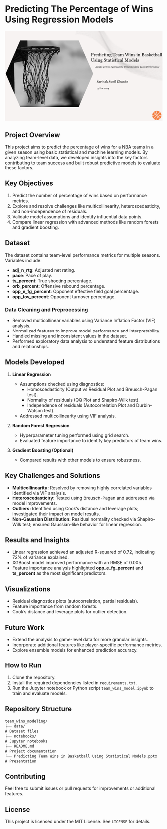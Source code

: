 # Predicting The Percentage of Wins Using Regression Models

![Project Banner](team_wins_modelling/assests/banner.png)

## Project Overview
This project aims to predict the percentage of wins for a NBA teams in a given season using basic statistical and machine learning models. By analyzing team-level data, we developed insights into the key factors contributing to team success and built robust predictive models to evaluate these factors.

## Key Objectives
1. Predict the number of percentage of wins based on performance metrics.
2. Explore and resolve challenges like multicollinearity, heteroscedasticity, and non-independence of residuals.
3. Validate model assumptions and identify influential data points.
4. Compare linear regression with advanced methods like random forests and gradient boosting.

## Dataset
The dataset contains team-level performance metrics for multiple seasons. Variables include:
- **adj_n_rtg**: Adjusted net rating.
- **pace**: Pace of play.
- **ts_percent**: True shooting percentage.
- **orb_percent**: Offensive rebound percentage.
- **opp_e_fg_percent**: Opponent effective field goal percentage.
- **opp_tov_percent**: Opponent turnover percentage.

### Data Cleaning and Preprocessing
- Removed multicollinear variables using Variance Inflation Factor (VIF) analysis.
- Normalized features to improve model performance and interpretability.
- Handled missing and inconsistent values in the dataset.
- Performed exploratory data analysis to understand feature distributions and relationships.

## Models Developed
1. **Linear Regression**
   - Assumptions checked using diagnostics:
     - Homoscedasticity (Output vs Residual Plot and Breusch-Pagan test).
     - Normality of residuals (QQ Plot and Shapiro-Wilk test).
     - Independence of residuals (Autocorrelation Plot and Durbin-Watson test).
   - Addressed multicollinearity using VIF analysis.

2. **Random Forest Regression**
   - Hyperparameter tuning performed using grid search.
   - Evaluated feature importance to identify key predictors of team wins.

3. **Gradient Boosting (Optional)**
   - Compared results with other models to ensure robustness.

## Key Challenges and Solutions
- **Multicollinearity:** Resolved by removing highly correlated variables identified via VIF analysis.
- **Heteroscedasticity:** Tested using Breusch-Pagan and addressed via model improvements.
- **Outliers:** Identified using Cook’s distance and leverage plots; investigated their impact on model results.
- **Non-Gaussian Distribution:** Residual normality checked via Shapiro-Wilk test; ensured Gaussian-like behavior for linear regression.

## Results and Insights
- Linear regression achieved an adjusted R-squared of 0.72, indicating 72% of variance explained.
- XGBoost model improved performance with an RMSE of 0.005.
- Feature importance analysis highlighted **opp_e_fg_percent** and **ts_percent** as the most significant predictors.

## Visualizations
- Residual diagnostics plots (autocorrelation, partial residuals).
- Feature importance from random forests.
- Cook’s distance and leverage plots for outlier detection.

## Future Work
- Extend the analysis to game-level data for more granular insights.
- Incorporate additional features like player-specific performance metrics.
- Explore ensemble models for enhanced prediction accuracy.

## How to Run
1. Clone the repository.
2. Install the required dependencies listed in `requirements.txt`.
3. Run the Jupyter notebook or Python script `team_wins_model.ipynb` to train and evaluate models.

## Repository Structure
```
team_wins_modeling/
├── data/                                                                  # Dataset files
├── notebooks/                                                             # Jupyter notebooks
├── README.md                                                              # Project documentation
└── Predicting Team Wins in Basketball Using Statistical Models.pptx       # Presentation
```

## Contributing
Feel free to submit issues or pull requests for improvements or additional features.

## License
This project is licensed under the MIT License. See `LICENSE` for details.
